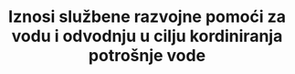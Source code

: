 ﻿---
title: >-
   Iznosi službene razvojne pomoći za vodu i odvodnju u cilju kordiniranja potrošnje vode 
permalink: /6-a-1/
sdg_goal: 6
layout: indicator
indicator: 6.a.1
indicator_variable: null
graph: null
graph_type_description: null
graph_status_notes: Assigned
variable_description: null
variable_notes: null
un_designated_tier: '1'
un_custodial_agency: 'WHO,  UNEP,  OECD  (Partnering  Agencies:  UN  Water)'
target_id: 6.a
has_metadata: true
method_of_computation: >-
  The  indicator  is  computed  as  the  proportion  between  the  amount  of  water  and  sanitation  related  Official  Development  Assistance  a  government  receives,  and  the  total  amount  budgeted  for  water  and  sanitation  in  a  government  coordinated  spending  plan.
rationale_interpretation: >-
  Cilj 6.a uključuje mnoge elemente. Količina vodoopskrbe i odvodnje vezana uz Službenu razvojnu pomoć (ODA) je kvantificirano mjerenje kao proxy za "međunarodnu suradnju i razvoj kapaciteta za potporu" u financijskom smislu, jer su ti podaci lako dostupni iz  Sustava za izvješćivanje vjerovnika (CRS) Organizacija za ekonomsku suradnju i razvoj (OECD). @@ Bitno je biti u mogućnosti procijeniti ODA u razmjeru s informacijama o vladinom koordiniranom planu potrošnje u omjeru ODA kako bi se bolje razumjelo koliko zemalja ovise / oslanjaju se na ODA i naglašavajući zemljine  ukupne proračune za vodu i odvodnju tijekom vremena.
goal_meta_link: 'http://unstats.un.org/sdgs/files/metadata-compilation/Metadata-Goal-6.pdf'
goal_meta_link_page: 28
indicator_name: >-
  Iznosi službene razvojne pomoći za vodu i odvodnju u cilju kordiniranja potrošnje vode 
target: >-
   Do 2030. proširiti međunarodnu suradnju i potporu izgradnji kapaciteta zemljama u razvoju u aktivnostima i programima vezanim za vodu i odvodnju, uključujući uklanjanje vode, desalinizaciju, učinkovitost vode, pročišćavanje otpadnih voda, tehnologiju recikliranja i ponovne uporabe.
indicator_definition: >-
  Međunarodna suradnja i potpora za izgradnju kapaciteta podrazumijevaju pomoć (većina ih se može kvantificirati) u obliku bespovratnih sredstava ili zajmova od strane vanjskih agencija za potporu. Količina vodoopskrbne službe za pomoć u razvoju (ODA), koja se odnosi na vodu i sanitaciju može se upotrijebiti kao proxy za to, koju preuzima Sustav za izvješćivanje vjerovnika (CRS) Organizacije za ekonomsku suradnju i razvoj (OECD). Shvaćajući da se uloga ODA-a u međunarodnoj suradnji razvija i da je širok spektar dionika uključen u "međunarodnu suradnju i podršku razvoju kapaciteta", predviđeno je da će se ovaj pokazatelj razvijati i bit će dodatno kvalificiran tijekom razdoblja SDG-a. UN-voda radi zajedno s OECD-om kako bi uskladila predloženi pokazatelj i metodologiju s radom OECD-a. Službena razvojna pomoć (ODA) definira se kao tokovi službenog financiranja koji se upravljaju promicanjem gospodarskog razvoja i blagostanja zemalja u razvoju kao glavnom cilju i koji su karakteristični za koncesije s potporom od najmanje 25% (koristeći popust od 10% popusta). Konvencijom, ODA tokovi obuhvaćaju doprinose donatorskih vladinih agencija, na svim razinama, zemljama u razvoju ("bilateralna ODA") i multilateralnim institucijama. ODA potvrde uključuju isplate od strane bilateralnih donatora i multilateralnih institucija. Isključeno je kreditiranje agencija za izvozne kredite čija je svrha isključenje izvoza (izvor OECD-a, MMF 2003). Vladin koordinirani plan potrošnje definira se kao plan financiranja / proračun za sektor vode i sanitacije, jasno ocjenjujući dostupne izvore financiranja i strategije za financiranje budućih potreba.
source_title: null
source_notes: null
published: true  

---